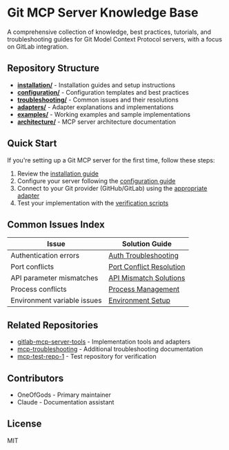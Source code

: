 # Git MCP Server Knowledge Base

A comprehensive collection of knowledge, best practices, tutorials, and troubleshooting guides for Git Model Context Protocol servers, with a focus on GitLab integration.

## Repository Structure

- **[installation/](installation/)** - Installation guides and setup instructions
- **[configuration/](configuration/)** - Configuration templates and best practices
- **[troubleshooting/](troubleshooting/)** - Common issues and their resolutions
- **[adapters/](adapters/)** - Adapter explanations and implementations
- **[examples/](examples/)** - Working examples and sample implementations
- **[architecture/](architecture/)** - MCP server architecture documentation

## Quick Start

If you're setting up a Git MCP server for the first time, follow these steps:

1. Review the [installation guide](installation/README.md)
2. Configure your server following the [configuration guide](configuration/README.md)
3. Connect to your Git provider (GitHub/GitLab) using the [appropriate adapter](adapters/README.md)
4. Test your implementation with the [verification scripts](examples/verification/README.md)

## Common Issues Index

| Issue | Solution Guide |
|-------|---------------|
| Authentication errors | [Auth Troubleshooting](troubleshooting/authentication.md) |
| Port conflicts | [Port Conflict Resolution](troubleshooting/port-conflicts.md) |
| API parameter mismatches | [API Mismatch Solutions](troubleshooting/api-parameter-mapping.md) |
| Process conflicts | [Process Management](troubleshooting/process-management.md) |
| Environment variable issues | [Environment Setup](troubleshooting/environment-variables.md) |

## Related Repositories

- [gitlab-mcp-server-tools](https://github.com/OneofGods/gitlab-mcp-server-tools) - Implementation tools and adapters
- [mcp-troubleshooting](https://github.com/OneofGods/mcp-troubleshooting) - Additional troubleshooting documentation
- [mcp-test-repo-1](https://github.com/OneofGods/mcp-test-repo-1) - Test repository for verification

## Contributors

- OneOfGods - Primary maintainer
- Claude - Documentation assistant

## License

MIT
